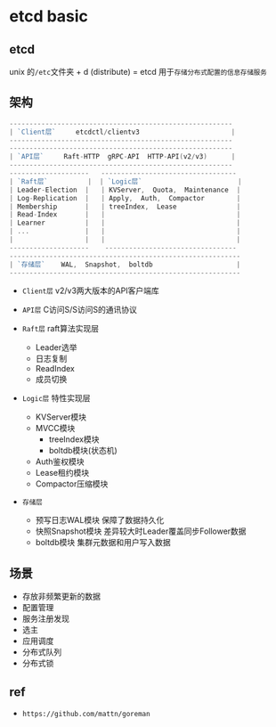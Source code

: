 # etcd basic

## etcd

unix 的`/etc`文件夹 + d (distribute) = etcd 用于`存储分布式配置的信息存储服务`

## 架构

```go
--------------------------------------------------------
| `Client层`     etcdctl/clientv3                       |
--------------------------------------------------------
--------------------------------------------------------
| `API层`     Raft-HTTP  gRPC-API  HTTP-API(v2/v3)      |
--------------------------------------------------------
--------------------   ----------------------------------
| `Raft层`          |  | `Logic层`                        |
| Leader-Election  |   | KVServer,  Quota,  Maintenance  |
| Log-Replication  |   | Apply,  Auth,  Compactor        |
| Membership       |   | treeIndex,  Lease               |
| Read-Index       |   |                                 |
| Learner          |   |                                 |
| ...              |   |                                 |
|                  |   |                                 |
--------------------    ---------------------------------
----------------------------------------------------------
| `存储层`    WAL,  Snapshot,  boltdb                     |
----------------------------------------------------------
```

- `Client层` v2/v3两大版本的API客户端库

- `API层` C访问S/S访问S的通讯协议

- `Raft层` raft算法实现层
  - Leader选举
  - 日志复制
  - ReadIndex
  - 成员切换

- `Logic层` 特性实现层
  - KVServer模块
  - MVCC模块
    - treeIndex模块
    - boltdb模块(状态机)
  - Auth鉴权模块
  - Lease租约模块
  - Compactor压缩模块

- `存储层`
  - 预写日志WAL模块 保障了数据持久化
  - 快照Snapshot模块 差异较大时Leader覆盖同步Follower数据
  - boltdb模块 集群元数据和用户写入数据

## 场景

- 存放非频繁更新的数据
- 配置管理
- 服务注册发现
- 选主
- 应用调度
- 分布式队列
- 分布式锁

## ref

- `https://github.com/mattn/goreman`
